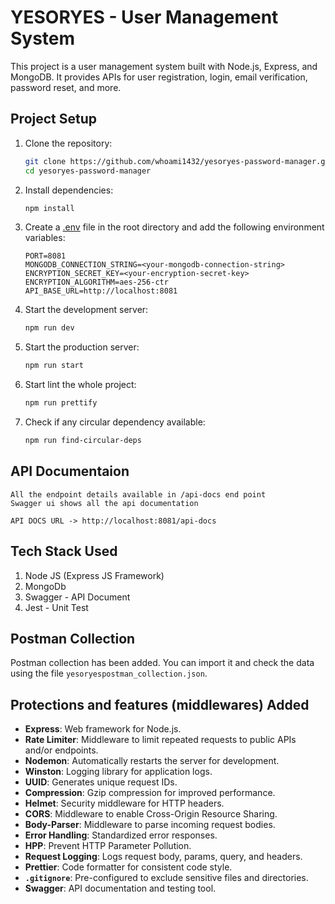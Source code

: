 # YESORYES - User Management System

This project is a user management system built with Node.js, Express, and MongoDB. It provides APIs for user registration, login, email verification, password reset, and more.

## Project Setup

1. Clone the repository:

    ```sh
    git clone https://github.com/whoami1432/yesoryes-password-manager.git
    cd yesoryes-password-manager
    ```

2. Install dependencies:

    ```sh
    npm install
    ```

3. Create a [.env](http://_vscodecontentref_/1) file in the root directory and add the following environment variables:

    ```env
    PORT=8081
    MONGODB_CONNECTION_STRING=<your-mongodb-connection-string>
    ENCRYPTION_SECRET_KEY=<your-encryption-secret-key>
    ENCRYPTION_ALGORITHM=aes-256-ctr
    API_BASE_URL=http://localhost:8081
    ```

4. Start the development server:

    ```sh
    npm run dev
    ```

5. Start the production server:

    ```sh
    npm run start
    ```

6. Start lint the whole project:
    ```sh
    npm run prettify
    ```
7. Check if any circular dependency available:
    ```sh
    npm run find-circular-deps
    ```

## API Documentaion

    All the endpoint details available in /api-docs end point
    Swagger ui shows all the api documentation

    API DOCS URL -> http://localhost:8081/api-docs

## Tech Stack Used

1. Node JS (Express JS Framework)
2. MongoDb
3. Swagger - API Document
4. Jest - Unit Test

## Postman Collection

Postman collection has been added. You can import it and check the data using the file `yesoryespostman_collection.json`.

## Protections and features (middlewares) Added

- **Express**: Web framework for Node.js.
- **Rate Limiter**: Middleware to limit repeated requests to public APIs and/or endpoints.
- **Nodemon**: Automatically restarts the server for development.
- **Winston**: Logging library for application logs.
- **UUID**: Generates unique request IDs.
- **Compression**: Gzip compression for improved performance.
- **Helmet**: Security middleware for HTTP headers.
- **CORS**: Middleware to enable Cross-Origin Resource Sharing.
- **Body-Parser**: Middleware to parse incoming request bodies.
- **Error Handling**: Standardized error responses.
- **HPP**: Prevent HTTP Parameter Pollution.
- **Request Logging**: Logs request body, params, query, and headers.
- **Prettier**: Code formatter for consistent code style.
- **`.gitignore`**: Pre-configured to exclude sensitive files and directories.
- **Swagger**: API documentation and testing tool.

